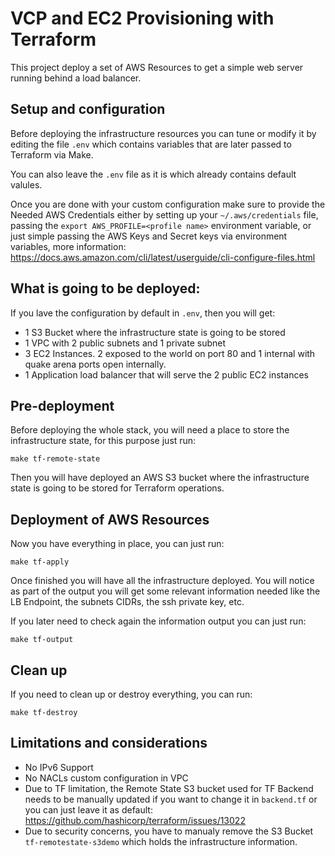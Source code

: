 # VCP and EC2 Provisioning with Terraform

This project deploy a set of AWS Resources to get a simple web server running behind a load balancer.

## Setup and configuration

Before deploying the infrastructure resources you can tune or modify it by editing the file `.env` which contains variables that are later passed to Terraform via Make.

You can also leave the `.env` file as it is which already contains default valules.

Once you are done with your custom configuration make sure to provide the Needed AWS Credentials either by setting up your `~/.aws/credentials`  file, passing the `export AWS_PROFILE=<profile name>` environment variable, or just simple passing the AWS Keys and Secret keys via environment variables, more information: https://docs.aws.amazon.com/cli/latest/userguide/cli-configure-files.html 

## What is going to be deployed:

If you lave the configuration by default in `.env`, then you will get:

- 1 S3 Bucket where the infrastructure state is going to be stored
- 1 VPC with 2 public subnets and 1 private subnet
- 3 EC2 Instances. 2 exposed to the world on port 80 and 1 internal with quake arena ports open internally.
- 1 Application load balancer that will serve the 2 public EC2 instances

## Pre-deployment

Before deploying the whole stack, you will need a place to store the infrastructure state, for this purpose just run:

`make tf-remote-state`

Then you will have deployed an AWS S3 bucket where the infrastructure state is going to be stored for Terraform operations.

## Deployment of AWS Resources

Now you have everything in place, you can just run:

`make tf-apply`

Once finished you will have all the infrastructure deployed. You will notice as part of the output you will get some relevant information needed like the LB Endpoint, the subnets CIDRs, the ssh private key, etc.

If you later need to check again the information output you can just run:

`make tf-output`

## Clean up

If you need to clean up or destroy everything, you can run:

`make tf-destroy`

## Limitations and considerations

- No IPv6 Support
- No NACLs custom configuration in VPC
- Due to TF limitation, the Remote State S3 bucket used for TF Backend needs to be manually updated if you want to change it in `backend.tf` or you can just leave it as default: https://github.com/hashicorp/terraform/issues/13022
- Due to security concerns, you have to manualy remove the S3 Bucket `tf-remotestate-s3demo` which holds the infrastructure information.
